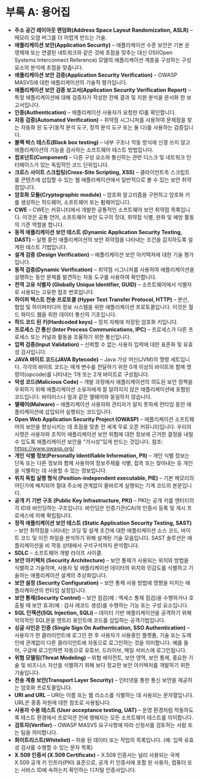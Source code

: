 # 부록 A: 용어집

- **주소 공간 레이아웃 랜덤화(Address Space Layout Randomization, ASLR)** – 메모리 오염 버그를 더 어렵게 만드는 기술.
- **애플리케이션 보안(Application Security)** – 애플리케이션 수준 보안은 기본 운영체제 또는 연결된 네트워크와 같은 것에 초점을 맞추는 대신 OSI(Open Systems Interconnect Reference) 모델의 애플리케이션 계층을 구성하는 구성 요소의 분석에 초점을 맞춥니다.
- **애플리케이션 보안 검증(Application Security Verification)** – OWASP MASVS에 대한 애플리케이션의 기술적 평가입니다.
- **애플리케이션 보안 검증 보고서(Application Security Verification Report)** – 특정 애플리케이션에 대해 검증자가 작성한 전체 결과 및 지원 분석을 문서화 한 보고서입니다.
- **인증(Authentication)** – 애플리케이션 사용자가 요청한 ID를 확인합니다.
- **자동 검증(Automated Verification)** – 취약점 시그니처를 사용하여 문제점을 찾는 자동화 된 도구(동적 분석 도구, 정적 분석 도구 또는 둘 다)를 사용하는 검증입니다.
- **블랙 박스 테스트(Black box testing)** – 내부 구조나 작동 방식에 신경 쓰지 않고 애플리케이션의 기능을 검사하는 소프트웨어 테스트 방법입니다.
- **컴포넌트(Component)** – 다른 구성 요소와 통신하는 관련 디스크 및 네트워크 인터페이스가 있는 독립적인 코드 단위입니다.
- **크로스 사이트 스크립팅(Cross-Site Scripting, XSS)** – 클라이언트측 스크립트를 콘텐츠에 삽입할 수 있는 웹 애플리케이션에서 일반적으로 볼 수 있는 보안 취약점입니다.
- **암호화 모듈(Cryptographic module)** – 암호화 알고리즘을 구현하고 암호화 키를 생성하는 하드웨어, 소프트웨어 또는 펌웨어입니다.
- **CWE** – CWE는 커뮤니티에서 개발한 공통적인 소프트웨어 보안 취약점 목록입니다. 이것은 공통 언어, 소프트웨어 보안 도구의 잣대, 취약점 식별, 완화 및 예방 활동의 기준 역할을 합니다.
- **동적 애플리케이션 보안 테스트 (Dynamic Application Security Testing, DAST)** – 실행 중인 애플리케이션의 보안 취약점을 나타내는 조건을 감지하도록 설계된 테스트 기법입니다.
- **설계 검증 (Design Verification)** – 애플리케이션 보안 아키텍처에 대한 기술 평가입니다.
- **동적 검증(Dynamic Verification)** – 취약점 시그니처를 사용하여 애플리케이션을 실행하는 동안 문제를 발견하는 자동 도구를 사용하여 확인합니다.
- **전역 고유 식별자 (Globally Unique Identifier, GUID)** – 소프트웨어에서 식별자로 사용되는 고유한 참조 번호입니다.
- **하이퍼 텍스트 전송 프로토콜 (Hyper Text Transfer Protocol, HTTP)** – 분산, 협업 및 하이퍼미디어 정보 시스템을 위한 애플리케이션 프로토콜입니다. 이것은 월드 와이드 웹을 위한 데이터 통신의 기초입니다.
- **하드 코드 된 키(Hardcoded keys)** – 장치 자체에 저장된 암호화 키입니다.
- **프로세스 간 통신 (Inter Process Communications, IPC)** – 프로세스가 다른 프로세스 또는 커널과 활동을 조율하기 위한 통신입니다.
- **입력 검증(Input Validation)** – 신뢰할 수 없는 사용자 입력에 대한 표준화 및 유효성 검사입니다.
- **JAVA 바이트 코드(JAVA Bytecode)** – Java 가상 머신(JVM)의 명령 세트입니다. 각각의 바이트 코드는 매개 변수를 전달하기 위한 0개 이상의 바이트와 함께 명령어(opcode)를 나타내는 1개 또는 2개 바이트로 구성됩니다.
- **악성 코드(Malicious Code)** – 개발 과정에서 애플리케이션의 의도된 보안 정책을 우회하기 위해 애플리케이션 소유자에게 잘 알려지지 않은 애플리케이션에 포함된 코드입니다. 바이러스나 웜과 같은 맬웨어와 동일하지 않습니다.
- **맬웨어(Malware)** – 애플리케이션 사용자와 관리자가 알지 못하세 런타임 동안 애플리케이션에 삽입되어 실행되는 코드입니다.
- **Open Web Application Security Project (OWASP)** – 애플리케이션 소프트웨어의 보안을 향상시키는 데 초점을 맞춘 전 세계 무료 오픈 커뮤니티입니다. 우리의 사명은 사용자와 조직이 애플리케이션 보안 위험에 대한 정보에 근거한 결정을 내릴 수 있도록 애플리케이션 보안을 "가시성"있게 만드는 것입니다. 참조: <https://www.owasp.org/>
- **개인 식별 정보(Personally Identifiable Information, PII)** – 개인 식별 정보는 단독 또는 다른 정보와 함께 사용하여 정보주체를 식별, 접촉 또는 찾아내는 등 개인을 식별하는 데 사용할 수 있는 정보입니다.
- **위치 독립 실행 형식 (Position-independent executable, PIE)** – 기본 메모리의 어딘가에 배치되어 절대 주소에 관계없이 올바르게 실행되는 기계 코드의 본문입니다.
- **공개 키 기반 구조 (Public Key Infrastructure, PKI)** – PKI는 공개 키를 엔터티의 각 ID와 바인딩하는 구조입니다. 바인딩은 인증기관(CA)의 인증서 등록 및 게시 프로세스에 의해 확립됩니다.
- **정적 애플리케이션 보안 테스트 (Static Application Security Testing, SAST)** – 보안 취약점을 나타내는 코딩 및 설계 조건에 대한 애플리케이션 소스 코드, 바이트 코드 및 이진 파일을 분석하기 위해 설계된 기술 모음입니다. SAST 솔루션은 애플리케이션을 비 작동 상태에서 구석구석까지 분석합니다.
- **SDLC** – 소프트웨어 개발 라이프 사이클.
- **보안 아키텍처 (Security Architecture)** – 보안 통제가 사용되는 위치와 방법을 식별하고 기술하며, 사용자 및 애플리케이션 데이터의 위치와 민감도를 식별하고 기술하는 애플리케이션 설계의 추상화입니다.
- **보안 설정 (Security Configuration)** – 보안 통제 사용 방법에 영향을 미치는 애플리케이션의 런타임 설정입니다.
- **보안 통제(Security Control)** – 보안 점검(예 : 액세스 통제 점검)을 수행하거나 호출될 때 보안 효과(예 : 감사 레코드 생성)를 수행하는 기능 또는 구성 요소입니다.
- **SQL 인젝션(SQL Injection, SQLi)** – 데이터 기반 애플리케이션을 공격하기 위해 악의적인 SQL문을 엔트리 포인트에 코드를 삽입하는 공격기법입니다.
- **싱글 사인온 인증 (Single Sign On Authentication, SSO Authentication)** – 사용자가 한 클라이언트에 로그인 한 후 사용자가 사용중인 플랫폼, 기술 또는 도메인에 관계없이 다른 클라이언트에 자동으로 로그인하는 것을 의미합니다. 예를 들어, 구글에 로그인하면 자동으로 유튜브, 드라이브, 메일 서비스에 로그인됩니다.
- **위협 모델링(Threat Modeling)** – 위협 에이전트, 보안 영역, 보안 통제, 중요한 기술 및 비즈니스 자산을 식별하기 위해 보다 정교한 보안 아키텍처를 개발하기 위한 기술입니다.
- **전송 계층 보안(Transport Layer Security)** – 인터넷을 통한 통신 보안을 제공하는 암호화 프로토콜입니다.
- **URI and URL** – URI는 이름 또는 웹 리소스를 식별하는 데 사용되는 문자열입니다. URL은 종종 자원에 대한 참조로 사용됩니다.
- **사용자 수용 테스트 (User acceptance testing, UAT)** – 운영 환경처럼 작동하도록 테스트 환경에서 프로덕션 전에 행해지는 모든 소프트웨어 테스트를 의미합니다.
- **검토자(Verifier)** – OWASP MASVS 요구사항에 따라 신청서를 검토하는 사람 또는 팀을 의미합니다.
- **화이트리스트(Whitelist)** – 허용 된 데이터 또는 작업의 목록입니다. (예: 입력 유효성 검사를 수행할 수 있는 문자 목록)
- **X.509 인증서 (X.509 Certificate)** – X.509 인증서는 널리 사용되는 국제 X.509 공개 키 인프라(PKI) 표준으로, 공개 키 인증서에 포함 된 사용자, 컴퓨터 또는 서비스 ID에 속하는지 확인하는 디지털 인증서입니다.
